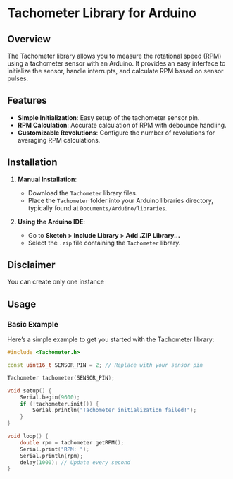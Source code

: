 # Tachometer Library for Arduino

## Overview

The Tachometer library allows you to measure the rotational speed (RPM) using a tachometer sensor with an Arduino. It provides an easy interface to initialize the sensor, handle interrupts, and calculate RPM based on sensor pulses.

## Features

- **Simple Initialization**: Easy setup of the tachometer sensor pin.
- **RPM Calculation**: Accurate calculation of RPM with debounce handling.
- **Customizable Revolutions**: Configure the number of revolutions for averaging RPM calculations.

## Installation

1. **Manual Installation**:
   - Download the `Tachometer` library files.
   - Place the `Tachometer` folder into your Arduino libraries directory, typically found at `Documents/Arduino/libraries`.

2. **Using the Arduino IDE**:
   - Go to **Sketch > Include Library > Add .ZIP Library...**
   - Select the `.zip` file containing the `Tachometer` library.

## Disclaimer

You can create only one instance

## Usage

### Basic Example

Here’s a simple example to get you started with the Tachometer library:

```cpp
#include <Tachometer.h>

const uint16_t SENSOR_PIN = 2; // Replace with your sensor pin

Tachometer tachometer(SENSOR_PIN);

void setup() {
    Serial.begin(9600);
    if (!tachometer.init()) {
        Serial.println("Tachometer initialization failed!");
    }
}

void loop() {
    double rpm = tachometer.getRPM();
    Serial.print("RPM: ");
    Serial.println(rpm);
    delay(1000); // Update every second
}
